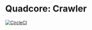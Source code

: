 # Quadcore: Crawler

[![CircleCI](https://circleci.com/gh/kmu-sv/quadcore-crawler.svg?style=svg)](https://circleci.com/gh/kmu-sv/quadcore-crawler)